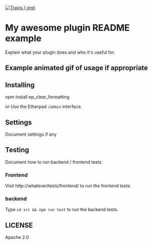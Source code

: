 [![Travis (.org)](https://api.travis-ci.org/ether/ep_clear_formatting.git.svg?branch=develop)](https://travis-ci.org/github/ether/ep_clear_formatting.git)

# My awesome plugin README example
Explain what your plugin does and who it's useful for.

## Example animated gif of usage if appropriate

## Installing
npm install ep_clear_formatting

or Use the Etherpad ``/admin`` interface.

## Settings
Document settings if any

## Testing
Document how to run backend / frontend tests.

### Frontend

Visit http://whatever/tests/frontend/ to run the frontend tests.

### backend

Type ``cd src && npm run test`` to run the backend tests.

## LICENSE
Apache 2.0
